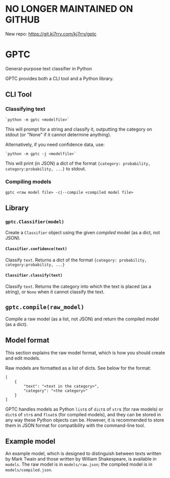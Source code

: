 # NO LONGER MAINTAINED ON GITHUB
New repo: https://git.kj7rrv.com/kj7rrv/gptc

# GPTC
General-purpose text classifier in Python

GPTC provides both a CLI tool and a Python library.

## CLI Tool
### Classifying text

    `python -m gptc <modelfile>`

This will prompt for a string and classify it, outputting the category on
stdout (or "None" if it cannot determine anything).

Alternatively, if you need confidence data, use:

    `python -m gptc -j <modelfile>`

This will print (in JSON) a dict of the format `{category: probability,
category:probability, ...}` to stdout.

### Compiling models

    gptc <raw model file> -c|--compile <compiled model file>

## Library
### `gptc.Classifier(model)`
Create a `Classifier` object using the given *compiled* model (as a dict, not
JSON).
#### `Classifier.confidence(text)`
Classify `text`. Returns a dict of the format `{category: probability,
category:probability, ...}`
#### `Classifier.classify(text)`
Classify `text`. Returns the category into which the text is placed (as a
string), or `None` when it cannot classify the text.
## `gptc.compile(raw_model)`
Compile a raw model (as a list, not JSON) and return the compiled model (as a
dict).

## Model format
This section explains the raw model format, which is how you should create and
edit models.

Raw models are formatted as a list of dicts. See below for the format:

    [
        {
            "text": "<text in the category>",
            "category": "<the category>"
        }
    ]

GPTC handles models as Python `list`s of `dict`s of `str`s (for raw models) or
`dict`s of `str`s and `float`s (for compiled models), and they can be stored
in any way these Python objects can be. However, it is recommended to store
them in JSON format for compatibility with the command-line tool.

## Example model
An example model, which is designed to distinguish between texts written by
Mark Twain and those written by William Shakespeare, is available in `models`.
The raw model is in `models/raw.json`; the compiled model is in
`models/compiled.json`.
